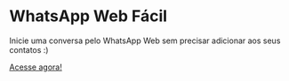 # WhatsApp Web Fácil

Inicie uma conversa pelo WhatsApp Web sem precisar adicionar aos seus contatos :)

[Acesse agora!](https://lhcgoncalves.github.io/whatsweb)
